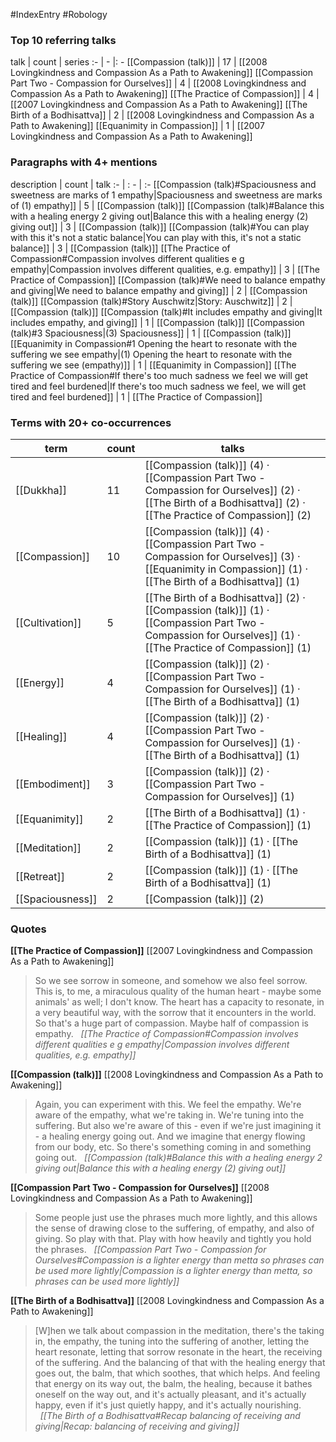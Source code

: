 #IndexEntry #Robology

### Top 10 referring talks
talk | count | series
:- | - |: -
[[Compassion (talk)]] | 17 | [[2008 Lovingkindness and Compassion As a Path to Awakening]]
[[Compassion Part Two - Compassion for Ourselves]] | 4 | [[2008 Lovingkindness and Compassion As a Path to Awakening]]
[[The Practice of Compassion]] | 4 | [[2007 Lovingkindness and Compassion As a Path to Awakening]]
[[The Birth of a Bodhisattva]] | 2 | [[2008 Lovingkindness and Compassion As a Path to Awakening]]
[[Equanimity in Compassion]] | 1 | [[2007 Lovingkindness and Compassion As a Path to Awakening]]

### Paragraphs with 4+ mentions
description | count | talk
:- | : - | :-
[[Compassion (talk)#Spaciousness and sweetness are marks of 1 empathy\|Spaciousness and sweetness are marks of (1) empathy]] | 5 | [[Compassion (talk)]]
[[Compassion (talk)#Balance this with a healing energy 2 giving out\|Balance this with a healing energy (2) giving out]] | 3 | [[Compassion (talk)]]
[[Compassion (talk)#You can play with this it's not a static balance\|You can play with this, it's not a static balance]] | 3 | [[Compassion (talk)]]
[[The Practice of Compassion#Compassion involves different qualities e g empathy\|Compassion involves different qualities, e.g. empathy]] | 3 | [[The Practice of Compassion]]
[[Compassion (talk)#We need to balance empathy and giving\|We need to balance empathy and giving]] | 2 | [[Compassion (talk)]]
[[Compassion (talk)#Story Auschwitz\|Story: Auschwitz]] | 2 | [[Compassion (talk)]]
[[Compassion (talk)#It includes empathy and giving\|It includes empathy, and giving]] | 1 | [[Compassion (talk)]]
[[Compassion (talk)#3 Spaciousness\|(3) Spaciousness]] | 1 | [[Compassion (talk)]]
[[Equanimity in Compassion#1 Opening the heart to resonate with the suffering we see empathy\|(1) Opening the heart to resonate with the suffering we see (empathy)]] | 1 | [[Equanimity in Compassion]]
[[The Practice of Compassion#If there's too much sadness we feel we will get tired and feel burdened\|If there's too much sadness we feel, we will get tired and feel burdened]] | 1 | [[The Practice of Compassion]]

### Terms with 20+ co-occurrences
term | count | talks
-|-|-
[[Dukkha]] | 11 | <span class="counts">[[Compassion (talk)]] (4) · [[Compassion Part Two - Compassion for Ourselves]] (2) · [[The Birth of a Bodhisattva]] (2) · [[The Practice of Compassion]] (2)</span> 
[[Compassion]] | 10 | <span class="counts">[[Compassion (talk)]] (4) · [[Compassion Part Two - Compassion for Ourselves]] (3) · [[Equanimity in Compassion]] (1) · [[The Birth of a Bodhisattva]] (1)</span> 
[[Cultivation]] | 5 | <span class="counts">[[The Birth of a Bodhisattva]] (2) · [[Compassion (talk)]] (1) · [[Compassion Part Two - Compassion for Ourselves]] (1) · [[The Practice of Compassion]] (1)</span> 
[[Energy]] | 4 | <span class="counts">[[Compassion (talk)]] (2) · [[Compassion Part Two - Compassion for Ourselves]] (1) · [[The Birth of a Bodhisattva]] (1)</span> 
[[Healing]] | 4 | <span class="counts">[[Compassion (talk)]] (2) · [[Compassion Part Two - Compassion for Ourselves]] (1) · [[The Birth of a Bodhisattva]] (1)</span> 
[[Embodiment]] | 3 | <span class="counts">[[Compassion (talk)]] (2) · [[Compassion Part Two - Compassion for Ourselves]] (1)</span> 
[[Equanimity]] | 2 | <span class="counts">[[The Birth of a Bodhisattva]] (1) · [[The Practice of Compassion]] (1)</span> 
[[Meditation]] | 2 | <span class="counts">[[Compassion (talk)]] (1) · [[The Birth of a Bodhisattva]] (1)</span> 
[[Retreat]] | 2 | <span class="counts">[[Compassion (talk)]] (1) · [[The Birth of a Bodhisattva]] (1)</span> 
[[Spaciousness]] | 2 | <span class="counts">[[Compassion (talk)]] (2)</span> 

### Quotes
**[[The Practice of Compassion]]**
<span class="counts">[[2007 Lovingkindness and Compassion As a Path to Awakening]]</span>
> So we see sorrow in someone, and somehow we also feel sorrow. This is, to me, a miraculous quality of the human heart - maybe some animals' as well; I don't know. The heart has a capacity to resonate, in a very beautiful way, with the sorrow that it encounters in the world. So that's a huge part of compassion. Maybe half of compassion is empathy. &nbsp;&nbsp;<span class="counts">_[[The Practice of Compassion#Compassion involves different qualities e g empathy|Compassion involves different qualities, e.g. empathy]]_</span>

**[[Compassion (talk)]]**
<span class="counts">[[2008 Lovingkindness and Compassion As a Path to Awakening]]</span>
> Again, you can experiment with this. We feel the empathy. We're aware of the empathy, what we're taking in. We're tuning into the suffering. But also we're aware of this - even if we're just imagining it - a healing energy going out. And we imagine that energy flowing from our body, etc. So there's something coming in and something going out. &nbsp;&nbsp;<span class="counts">_[[Compassion (talk)#Balance this with a healing energy 2 giving out|Balance this with a healing energy (2) giving out]]_</span>

**[[Compassion Part Two - Compassion for Ourselves]]**
<span class="counts">[[2008 Lovingkindness and Compassion As a Path to Awakening]]</span>
> Some people just use the phrases much more lightly, and this allows the sense of drawing close to the suffering, of empathy, and also of giving. So play with that. Play with how heavily and tightly you hold the phrases. &nbsp;&nbsp;<span class="counts">_[[Compassion Part Two - Compassion for Ourselves#Compassion is a lighter energy than metta so phrases can be used more lightly|Compassion is a lighter energy than metta, so phrases can be used more lightly]]_</span>

**[[The Birth of a Bodhisattva]]**
<span class="counts">[[2008 Lovingkindness and Compassion As a Path to Awakening]]</span>
> [W]hen we talk about compassion in the meditation, there's the taking in, the empathy, the tuning into the suffering of another, letting the heart resonate, letting that sorrow resonate in the heart, the receiving of the suffering. And the balancing of that with the healing energy that goes out, the balm, that which soothes, that which helps. And feeling that energy on its way out, the balm, the healing, because it bathes oneself on the way out, and it's actually pleasant, and it's actually happy, even if it's just quietly happy, and it's actually nourishing. &nbsp;&nbsp;<span class="counts">_[[The Birth of a Bodhisattva#Recap balancing of receiving and giving|Recap: balancing of receiving and giving]]_</span>


